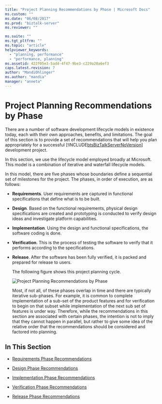 ```yaml
---
title: "Project Planning Recommendations by Phase | Microsoft Docs"
ms.custom: ""
ms.date: "06/08/2017"
ms.prod: "biztalk-server"
ms.reviewer: ""

ms.suite: ""
ms.tgt_pltfrm: ""
ms.topic: "article"
helpviewer_keywords: 
  - "planning, performance"
  - "performance, planning"
ms.assetid: 422f05e3-5ad4-4f47-9be3-c229a20a6ef3
caps.latest.revision: 7
author: "MandiOhlinger"
ms.author: "mandia"
manager: "anneta"
---
```

# Project Planning Recommendations by Phase
There are a number of software development lifecycle models in existence today, each with their own approaches, benefits, and limitations. The goal of this section is to provide a set of recommendations that will help you plan appropriately for a successful [!INCLUDE[btsBizTalkServerNoVersion](../includes/btsbiztalkservernoversion-md.md)] development project.  
  
 In this section, we use the lifecycle model employed broadly at Microsoft. This model is a combination of iterative and waterfall lifecycle models.  
  
 In this model, there are five phases whose boundaries define a sequential set of milestones for the project. The phases, in order of execution, are as follows:  
  
- **Requirements**. User requirements are captured in functional specifications that define what is to be built.  
  
- **Design**. Based on the functional requirements, physical design specifications are created and prototyping is conducted to verify design ideas and investigate platform capabilities.  
  
- **Implementation**. Using the design and functional specifications, the software coding is done.  
  
- **Verification**. This is the process of testing the software to verify that it performs according to the specifications.  
  
- **Release**. After the software has been fully verified, it is packed and prepared for release to users.  
  
  The following figure shows this project planning cycle.  
  
  ![Project Planning Recommendations by Phase](../core/media/planningbyphase.gif "PlanningByPhase")  
  
  Most, if not all, of these phases overlap in time and there are typically iterative sub-phases. For example, it is common to complete implementation of a sub-set of the product features and for verification to begin on that subset while implementation of the next sub set of features is under way. Therefore, while the recommendations in this section are associated with certain phases, the intention is not to imply that they cannot happen in parallel, but rather to give some idea of the relative order that the recommendations should be considered and factored into planning.  
  
## In This Section  
  
-   [Requirements Phase Recommendations](../core/requirements-phase-recommendations.md)  
  
-   [Design Phase Recommendations](../core/design-phase-recommendations.md)  
  
-   [Implementation Phase Recommendations](../core/implementation-phase-recommendations.md)  
  
-   [Verification Phase Recommendations](../core/verification-phase-recommendations.md)  
  
-   [Release Phase Recommendations](../core/release-phase-recommendations.md)